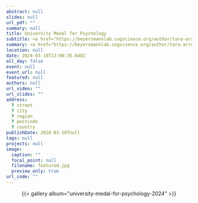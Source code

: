 ```yaml
---
abstract: null
slides: null
url_pdf: ""
summary: null
title: University Medal for Psychology
subtitle: <a href="https://beyersmannlab.cogscience.org/author/tara-arrow/" target="_blank">Tara Arrow</a> was awarded the University Medal for Psychology, which is Macquarie University's most prestigious academic award and is awarded to students who have demonstrated exceptional academic excellence throughout their university studies. Congratulations Tara! (18 March 2024).
summary: <a href="https://beyersmannlab.cogscience.org/author/tara-arrow/" target="_blank">Tara Arrow</a> was awarded the University Medal for Psychology, which is Macquarie University's most prestigious academic award and is awarded to students who have demonstrated exceptional academic excellence throughout their university studies. Congratulations Tara! (18 March 2024).
location: null
date: 2024-03-18T13:00:35.648Z
all_day: false
event: null
event_url: null
featured: null
authors: null
url_video: ""
url_slides: ""
address:
  ? street
  ? city
  ? region
  ? postcode
  ? country
publishDate: 2024-03-18Tnull
tags: null
projects: null
image:
  caption: ""
  focal_point: null
  filename: featured.jpg
  preview_only: true
url_code: ""
---
```


<center>{{< gallery album="university-medal-for-psychology-2024" >}}</center>
